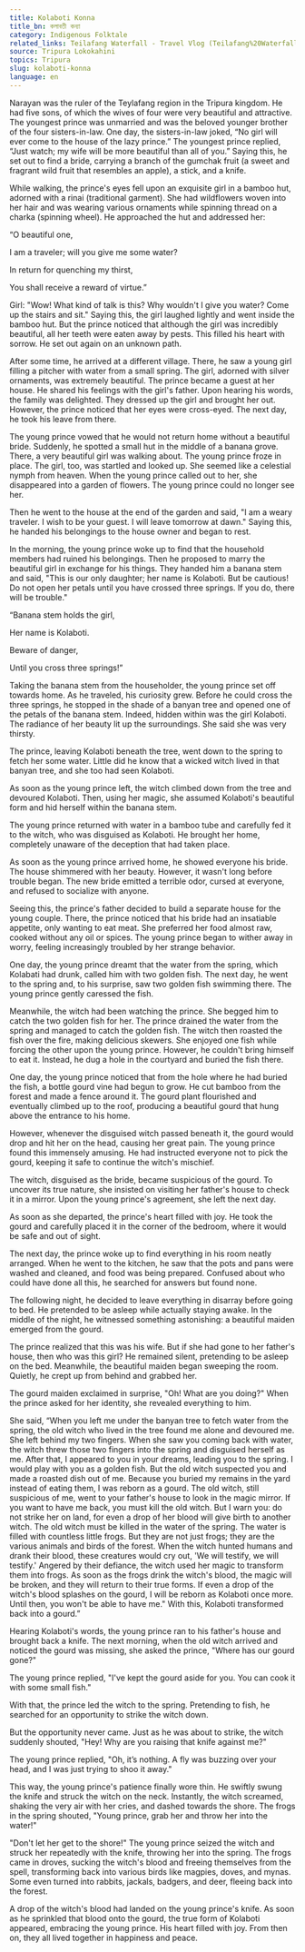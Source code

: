 ```yaml
---
title: Kolaboti Konna
title_bn: কলাবতী কন্যা
category: Indigenous Folktale
related_links: Teilafang Waterfall - Travel Vlog (Teilafang%20Waterfall%20-%20Travel%20Vlog%20ee7aaa0ce2484a7daf350fa9fd77cca0.md)
source: Tripura Lokokahini
topics: Tripura
slug: kolaboti-konna
language: en
---
```


Narayan was the ruler of the Teylafang region in the Tripura kingdom. He had five sons, of which the wives of four were very beautiful and attractive. The youngest prince was unmarried and was the beloved younger brother of the four sisters-in-law. One day, the sisters-in-law joked, “No girl will ever come to the house of the lazy prince.” The youngest prince replied, “Just watch; my wife will be more beautiful than all of you.” Saying this, he set out to find a bride, carrying a branch of the gumchak fruit (a sweet and fragrant wild fruit that resembles an apple), a stick, and a knife.

While walking, the prince's eyes fell upon an exquisite girl in a bamboo hut, adorned with a rinai (traditional garment). She had wildflowers woven into her hair and was wearing various ornaments while spinning thread on a charka (spinning wheel). He approached the hut and addressed her:

“O beautiful one,

I am a traveler; will you give me some water?

In return for quenching my thirst,

You shall receive a reward of virtue.”

Girl: "Wow! What kind of talk is this? Why wouldn't I give you water? Come up the stairs and sit." Saying this, the girl laughed lightly and went inside the bamboo hut. But the prince noticed that although the girl was incredibly beautiful, all her teeth were eaten away by pests. This filled his heart with sorrow. He set out again on an unknown path.

After some time, he arrived at a different village. There, he saw a young girl filling a pitcher with water from a small spring. The girl, adorned with silver ornaments, was extremely beautiful. The prince became a guest at her house. He shared his feelings with the girl's father. Upon hearing his words, the family was delighted. They dressed up the girl and brought her out. However, the prince noticed that her eyes were cross-eyed. The next day, he took his leave from there.

The young prince vowed that he would not return home without a beautiful bride. Suddenly, he spotted a small hut in the middle of a banana grove. There, a very beautiful girl was walking about. The young prince froze in place. The girl, too, was startled and looked up. She seemed like a celestial nymph from heaven. When the young prince called out to her, she disappeared into a garden of flowers. The young prince could no longer see her.

Then he went to the house at the end of the garden and said, "I am a weary traveler. I wish to be your guest. I will leave tomorrow at dawn." Saying this, he handed his belongings to the house owner and began to rest.

In the morning, the young prince woke up to find that the household members had ruined his belongings. Then he proposed to marry the beautiful girl in exchange for his things. They handed him a banana stem and said, "This is our only daughter; her name is Kolaboti. But be cautious! Do not open her petals until you have crossed three springs. If you do, there will be trouble."

“Banana stem holds the girl,

Her name is Kolaboti.

Beware of danger,

Until you cross three springs!”

Taking the banana stem from the householder, the young prince set off towards home. As he traveled, his curiosity grew. Before he could cross the three springs, he stopped in the shade of a banyan tree and opened one of the petals of the banana stem. Indeed, hidden within was the girl Kolaboti. The radiance of her beauty lit up the surroundings. She said she was very thirsty.

The prince, leaving Kolaboti beneath the tree, went down to the spring to fetch her some water. Little did he know that a wicked witch lived in that banyan tree, and she too had seen Kolaboti.

As soon as the young prince left, the witch climbed down from the tree and devoured Kolaboti. Then, using her magic, she assumed Kolaboti's beautiful form and hid herself within the banana stem.

The young prince returned with water in a bamboo tube and carefully fed it to the witch, who was disguised as Kolaboti. He brought her home, completely unaware of the deception that had taken place.

As soon as the young prince arrived home, he showed everyone his bride. The house shimmered with her beauty. However, it wasn't long before trouble began. The new bride emitted a terrible odor, cursed at everyone, and refused to socialize with anyone.

Seeing this, the prince's father decided to build a separate house for the young couple. There, the prince noticed that his bride had an insatiable appetite, only wanting to eat meat. She preferred her food almost raw, cooked without any oil or spices. The young prince began to wither away in worry, feeling increasingly troubled by her strange behavior.

One day, the young prince dreamt that the water from the spring, which Kolabati had drunk, called him with two golden fish. The next day, he went to the spring and, to his surprise, saw two golden fish swimming there. The young prince gently caressed the fish.

Meanwhile, the witch had been watching the prince. She begged him to catch the two golden fish for her. The prince drained the water from the spring and managed to catch the golden fish. The witch then roasted the fish over the fire, making delicious skewers. She enjoyed one fish while forcing the other upon the young prince. However, he couldn't bring himself to eat it. Instead, he dug a hole in the courtyard and buried the fish there.

One day, the young prince noticed that from the hole where he had buried the fish, a bottle gourd vine had begun to grow. He cut bamboo from the forest and made a fence around it. The gourd plant flourished and eventually climbed up to the roof, producing a beautiful gourd that hung above the entrance to his home.

However, whenever the disguised witch passed beneath it, the gourd would drop and hit her on the head, causing her great pain. The young prince found this immensely amusing. He had instructed everyone not to pick the gourd, keeping it safe to continue the witch's mischief.

The witch, disguised as the bride, became suspicious of the gourd. To uncover its true nature, she insisted on visiting her father's house to check it in a mirror. Upon the young prince's agreement, she left the next day.

As soon as she departed, the prince's heart filled with joy. He took the gourd and carefully placed it in the corner of the bedroom, where it would be safe and out of sight.

The next day, the prince woke up to find everything in his room neatly arranged. When he went to the kitchen, he saw that the pots and pans were washed and cleaned, and food was being prepared. Confused about who could have done all this, he searched for answers but found none.

The following night, he decided to leave everything in disarray before going to bed. He pretended to be asleep while actually staying awake. In the middle of the night, he witnessed something astonishing: a beautiful maiden emerged from the gourd.

The prince realized that this was his wife. But if she had gone to her father's house, then who was this girl? He remained silent, pretending to be asleep on the bed. Meanwhile, the beautiful maiden began sweeping the room. Quietly, he crept up from behind and grabbed her.

The gourd maiden exclaimed in surprise, "Oh! What are you doing?" When the prince asked for her identity, she revealed everything to him.

She said, “When you left me under the banyan tree to fetch water from the spring, the old witch who lived in the tree found me alone and devoured me. She left behind my two fingers. When she saw you coming back with water, the witch threw those two fingers into the spring and disguised herself as me. After that, I appeared to you in your dreams, leading you to the spring. I would play with you as a golden fish. But the old witch suspected you and made a roasted dish out of me. Because you buried my remains in the yard instead of eating them, I was reborn as a gourd. The old witch, still suspicious of me, went to your father's house to look in the magic mirror. If you want to have me back, you must kill the old witch. But I warn you: do not strike her on land, for even a drop of her blood will give birth to another witch. The old witch must be killed in the water of the spring. The water is filled with countless little frogs. But they are not just frogs; they are the various animals and birds of the forest. When the witch hunted humans and drank their blood, these creatures would cry out, 'We will testify, we will testify.' Angered by their defiance, the witch used her magic to transform them into frogs. As soon as the frogs drink the witch's blood, the magic will be broken, and they will return to their true forms. If even a drop of the witch's blood splashes on the gourd, I will be reborn as Kolaboti once more. Until then, you won't be able to have me." With this, Kolaboti transformed back into a gourd.”

Hearing Kolaboti's words, the young prince ran to his father's house and brought back a knife. The next morning, when the old witch arrived and noticed the gourd was missing, she asked the prince, "Where has our gourd gone?"

The young prince replied, "I've kept the gourd aside for you. You can cook it with some small fish."

With that, the prince led the witch to the spring. Pretending to fish, he searched for an opportunity to strike the witch down.

But the opportunity never came. Just as he was about to strike, the witch suddenly shouted, "Hey! Why are you raising that knife against me?"

The young prince replied, "Oh, it’s nothing. A fly was buzzing over your head, and I was just trying to shoo it away."

This way, the young prince's patience finally wore thin. He swiftly swung the knife and struck the witch on the neck. Instantly, the witch screamed, shaking the very air with her cries, and dashed towards the shore. The frogs in the spring shouted, "Young prince, grab her and throw her into the water!"

"Don't let her get to the shore!" The young prince seized the witch and struck her repeatedly with the knife, throwing her into the spring. The frogs came in droves, sucking the witch's blood and freeing themselves from the spell, transforming back into various birds like magpies, doves, and mynas. Some even turned into rabbits, jackals, badgers, and deer, fleeing back into the forest.

A drop of the witch's blood had landed on the young prince's knife. As soon as he sprinkled that blood onto the gourd, the true form of Kolaboti appeared, embracing the young prince. His heart filled with joy. From then on, they all lived together in happiness and peace.
